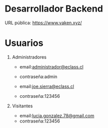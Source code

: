 # Desarrollador Backend

URL pública:
https://www.vaken.xyz/

# Usuarios

1. Administradores
    - email:administrador@eclass.cl
    - contraseña:admin

    - email:joe.sierra@eclass.cl
    - contraseña:123456

2. Visitantes
    - email:lucia.gonzalez.78@gmail.com
    - contraseña:123456
